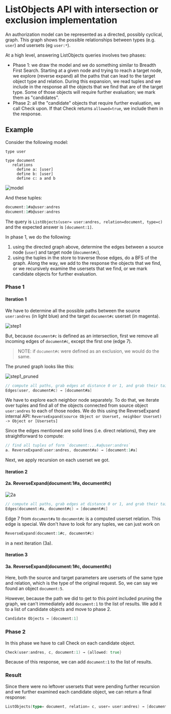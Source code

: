 # ListObjects API with intersection or exclusion implementation

An authorization model can be represented as a directed, possibly cyclical, graph. This graph shows the possible relationships between types (e.g. `user`) and usersets (eg `user:*`).

At a high level, answering ListObjects queries involves two phases:

- Phase 1: we draw the model and we do something similar to Breadth First Search. Starting at a given node and trying to reach a target node, we explore (reverse expand) all the paths that can lead to the target object type and relation. During this expansion, we read tuples and we include in the response all the objects that we find that are of the target type. Some of those objects will require further evaluation; we mark them as "candidates".
- Phase 2: all the "candidate" objects that require further evaluation, we call Check upon. If that Check returns `allowed=true`, we include them in the response.


## Example
Consider the following model:

```
type user

type document
   relations
     define a: [user]
     define b: [user]
     define c: a and b
```

![model](model.svg)

And these tuples:

```go
document:1#a@user:andres
document:1#b@user:andres
```

The query is `ListObjects(user= user:andres, relation=document, type=c)` and the expected answer is `[document:1]`.

In phase 1, we do the following:

1. using the directed graph above, determine the edges between a source node (`user`) and target node (`document#c`),
2. using the tuples in the store to traverse those edges, do a BFS of the graph. Along the way, we add to the response the objects that we find, or we recursively examine the usersets that we find, or we mark candidate objects for further evaluation.

### Phase 1

#### Iteration 1

We have to determine all the possible paths between the source `user:andres` (in light blue) and the target `document#c` userset (in magenta). 

![step1](1.svg)

But, because `document#c` is defined as an intersection, first we remove all incoming edges of `document#c`, except the first one (edge 7).

> NOTE: if `document#c` were defined as an exclusion, we would do the same.

The pruned graph looks like this:

![step1_pruned](1_pruned.svg)

```go
// compute all paths, grab edges at distance 0 or 1, and grab their tails
Edges(user, document#c) → [document#a]
```


We have to explore each neighbor node separately. To do that, we iterate over tuples and find all of the objects connected from source object `user:andres` to each of those nodes. We do this using the ReverseExpand internal API: `ReverseExpand(source Object or Userset, neighbor Userset) -> Object or [Usersets]`

Since the edges mentioned are solid lines (i.e. direct relations), they are straightforward to compute:

```go
// find all tuples of form `document:...#a@user:andres`
a. ReverseExpand(user:andres, document#a) → [document:1#a]
```

Next, we apply recursion on each userset we got.

#### Iteration 2

#### 2a. ReverseExpand(document:1#a, document#c)

![2a](2a.svg)

```go
// compute all paths, grab edges at distance 0 or 1, and grab their tails
Edges(document:#a, document#c) → [document#c]
```

Edge 7 from `document#a` to `document#c` is a computed userset relation. This edge is special. We don't have to look for any tuples, we can just work on 

```go
ReverseExpand(document:1#c, document#c)
```
in a next iteration (3a).

#### Iteration 3

#### 3a. ReverseExpand(document:1#c, document#c)

Here, both the source and target parameters are usersets of the same type and relation, which is the type of the original request. So, we can say we found an object `document:5`. 

However, because the path we did to get to this point included pruning the graph, we can't immediately add `document:1` to the list of results. We add it to a list of candidate objects and move to phase 2.

```go
Candidate Objects → [document:1]
```

### Phase 2

In this phase we have to call Check on each candidate object.

```go
Check(user:andres, c, document:1) → {allowed: true}
```

Because of this response, we can add `document:1` to the list of results.

### Result

Since there were no leftover usersets that were pending further recursion and we further examined each candidate object, we can return a final response:

```go
ListObjects(type= document, relation= c, user= user:andres) → [document:1]
```